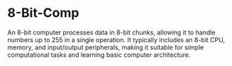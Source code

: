 # 8-Bit-Comp
An 8-bit computer processes data in 8-bit chunks, allowing it to handle numbers up to 255 in a single operation. It typically includes an 8-bit CPU, memory, and input/output peripherals, making it suitable for simple computational tasks and learning basic computer architecture.
